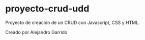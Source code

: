# proyecto-crud-udd
Proyecto de creación de un CRUD con Javascript, CSS y HTML.

Creado por Alejandro Garrido
